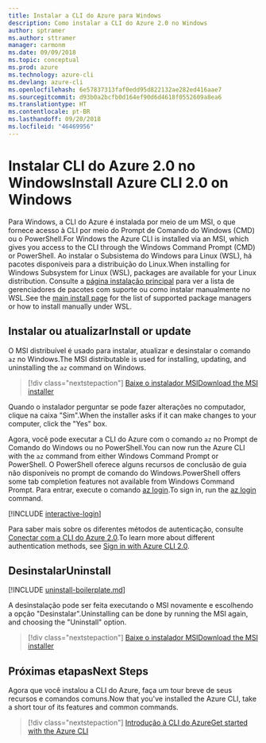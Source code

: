 ```yaml
---
title: Instalar a CLI do Azure para Windows
description: Como instalar a CLI do Azure 2.0 no Windows
author: sptramer
ms.author: sttramer
manager: carmonm
ms.date: 09/09/2018
ms.topic: conceptual
ms.prod: azure
ms.technology: azure-cli
ms.devlang: azure-cli
ms.openlocfilehash: 6e57837313faf0edd95d822132ae282ed416aae7
ms.sourcegitcommit: d93b0a2bcfb0d164ef90d6d4618f0552609a8ea6
ms.translationtype: HT
ms.contentlocale: pt-BR
ms.lasthandoff: 09/20/2018
ms.locfileid: "46469956"
---
```

# <a name="install-azure-cli-20-on-windows"></a><span data-ttu-id="ba6c5-103">Instalar CLI do Azure 2.0 no Windows</span><span class="sxs-lookup"><span data-stu-id="ba6c5-103">Install Azure CLI 2.0 on Windows</span></span>

<span data-ttu-id="ba6c5-104">Para Windows, a CLI do Azure é instalada por meio de um MSI, o que fornece acesso à CLI por meio do Prompt de Comando do Windows (CMD) ou o PowerShell.</span><span class="sxs-lookup"><span data-stu-id="ba6c5-104">For Windows the Azure CLI is installed via an MSI, which gives you access to the CLI through the Windows Command Prompt (CMD) or PowerShell.</span></span>
<span data-ttu-id="ba6c5-105">Ao instalar o Subsistema do Windows para Linux (WSL), há pacotes disponíveis para a distribuição do Linux.</span><span class="sxs-lookup"><span data-stu-id="ba6c5-105">When installing for Windows Subsystem for Linux (WSL), packages are available for your Linux distribution.</span></span> <span data-ttu-id="ba6c5-106">Consulte a [página instalação principal](install-azure-cli.md) para ver a lista de gerenciadores de pacotes com suporte ou como instalar manualmente no WSL.</span><span class="sxs-lookup"><span data-stu-id="ba6c5-106">See the [main install page](install-azure-cli.md) for the list of supported package managers or how to install manually under WSL.</span></span>

## <a name="install-or-update"></a><span data-ttu-id="ba6c5-107">Instalar ou atualizar</span><span class="sxs-lookup"><span data-stu-id="ba6c5-107">Install or update</span></span>

<span data-ttu-id="ba6c5-108">O MSI distribuível é usado para instalar, atualizar e desinstalar o comando `az` no Windows.</span><span class="sxs-lookup"><span data-stu-id="ba6c5-108">The MSI distributable is used for installing, updating, and uninstalling the `az` command on Windows.</span></span>

> [!div class="nextstepaction"]
> [<span data-ttu-id="ba6c5-109">Baixe o instalador MSI</span><span class="sxs-lookup"><span data-stu-id="ba6c5-109">Download the MSI installer</span></span>](https://aka.ms/installazurecliwindows)

<span data-ttu-id="ba6c5-110">Quando o instalador perguntar se pode fazer alterações no computador, clique na caixa "Sim".</span><span class="sxs-lookup"><span data-stu-id="ba6c5-110">When the installer asks if it can make changes to your computer, click the "Yes" box.</span></span>

<span data-ttu-id="ba6c5-111">Agora, você pode executar a CLI do Azure com o comando `az` no Prompt de Comando do Windows ou no PowerShell.</span><span class="sxs-lookup"><span data-stu-id="ba6c5-111">You can now run the Azure CLI with the `az` command from either Windows Command Prompt or PowerShell.</span></span> <span data-ttu-id="ba6c5-112">O PowerShell oferece alguns recursos de conclusão de guia não disponíveis no prompt de comando do Windows.</span><span class="sxs-lookup"><span data-stu-id="ba6c5-112">PowerShell offers some tab completion features not available from Windows Command Prompt.</span></span> <span data-ttu-id="ba6c5-113">Para entrar, execute o comando [az login](/cli/azure/reference-index#az-login).</span><span class="sxs-lookup"><span data-stu-id="ba6c5-113">To sign in, run the [az login](/cli/azure/reference-index#az-login) command.</span></span>

[!INCLUDE [interactive-login](includes/interactive-login.md)]

<span data-ttu-id="ba6c5-114">Para saber mais sobre os diferentes métodos de autenticação, consulte [Conectar com a CLI do Azure 2.0](authenticate-azure-cli.md).</span><span class="sxs-lookup"><span data-stu-id="ba6c5-114">To learn more about different authentication methods, see [Sign in with Azure CLI 2.0](authenticate-azure-cli.md).</span></span>

## <a name="uninstall"></a><span data-ttu-id="ba6c5-115">Desinstalar</span><span class="sxs-lookup"><span data-stu-id="ba6c5-115">Uninstall</span></span>

[!INCLUDE [uninstall-boilerplate.md](includes/uninstall-boilerplate.md)]

<span data-ttu-id="ba6c5-116">A desinstalação pode ser feita executando o MSI novamente e escolhendo a opção "Desinstalar".</span><span class="sxs-lookup"><span data-stu-id="ba6c5-116">Uninstalling can be done by running the MSI again, and choosing the "Uninstall" option.</span></span>

> [!div class="nextstepaction"]
> [<span data-ttu-id="ba6c5-117">Baixe o instalador MSI</span><span class="sxs-lookup"><span data-stu-id="ba6c5-117">Download the MSI installer</span></span>](https://aka.ms/installazurecliwindows)

## <a name="next-steps"></a><span data-ttu-id="ba6c5-118">Próximas etapas</span><span class="sxs-lookup"><span data-stu-id="ba6c5-118">Next Steps</span></span>

<span data-ttu-id="ba6c5-119">Agora que você instalou a CLI do Azure, faça um tour breve de seus recursos e comandos comuns.</span><span class="sxs-lookup"><span data-stu-id="ba6c5-119">Now that you've installed the Azure CLI, take a short tour of its features and common commands.</span></span>

> [!div class="nextstepaction"]
> [<span data-ttu-id="ba6c5-120">Introdução à CLI do Azure</span><span class="sxs-lookup"><span data-stu-id="ba6c5-120">Get started with the Azure CLI</span></span>](get-started-with-azure-cli.md)
